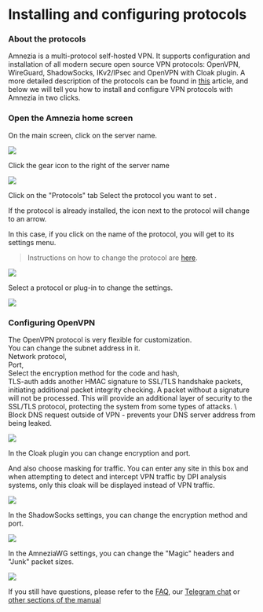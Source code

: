 # Installing and configuring protocols

### About the protocols

Amnezia is a multi-protocol self-hosted VPN. It supports configuration and installation of all modern secure open source VPN protocols: 
OpenVPN, WireGuard, ShadowSocks, IKv2/IPsec and OpenVPN with Cloak plugin. A more detailed description of the protocols can be found in [this] article, 
and below we will tell you how to install and configure VPN protocols with Amnezia in two clicks.
&nbsp;

### Open the Amnezia home screen 

On the main screen, click on the server name.

![](https://raw.githubusercontent.com/amnezia-vpn/amnezia.org-content/master/docs/en/instructions/11_installation-configuration-protocols/img/icp_en_1.png)

Click the gear icon to the right of the server name


![](https://raw.githubusercontent.com/amnezia-vpn/amnezia.org-content/master/docs/en/instructions/11_installation-configuration-protocols/img/icp_en_2.png)

Click on the "Protocols" tab 
Select the protocol you want to set . 

If the protocol is already installed, the icon next to the protocol will change to an arrow.  

In this case, if you click on the name of the protocol, you will get to its settings menu.

> Instructions on how to change the protocol are [here].

![](https://raw.githubusercontent.com/amnezia-vpn/amnezia.org-content/master/docs/en/instructions/11_installation-configuration-protocols/img/icp_en_3.png)

Select a protocol or plug-in to change the settings.

![](https://raw.githubusercontent.com/amnezia-vpn/amnezia.org-content/master/docs/en/instructions/11_installation-configuration-protocols/img/icp_en_4.png)

### Configuring OpenVPN

The OpenVPN protocol is very flexible for customization. \
You can change the subnet address in it. \
Network protocol, \
Port, \
Select the encryption method for the code and hash, \
TLS-auth adds another HMAC signature to SSL/TLS handshake packets, initiating additional packet integrity checking. 
A packet without a signature will not be processed. This will provide an additional layer of security to the SSL/TLS protocol, 
protecting the system from some types of attacks. \ 
Block DNS request outside of VPN - prevents your DNS server address from being leaked.

![](https://raw.githubusercontent.com/amnezia-vpn/amnezia.org-content/master/docs/en/instructions/11_installation-configuration-protocols/img/icp_en_5.png)

In the Cloak plugin you can change encryption and port. 

And also choose masking for traffic. 
You can enter any site in this box and when attempting to detect and intercept VPN traffic by DPI analysis systems, only this cloak will be displayed instead of VPN traffic.

![](https://raw.githubusercontent.com/amnezia-vpn/amnezia.org-content/master/docs/en/instructions/11_installation-configuration-protocols/img/icp_en_6.png)

In the ShadowSocks settings, you can change the encryption method and port.

![](https://raw.githubusercontent.com/amnezia-vpn/amnezia.org-content/master/docs/en/instructions/11_installation-configuration-protocols/img/icp_en_7.png)

In the AmneziaWG settings, you can change the "Magic" headers and "Junk" packet sizes.

![](https://raw.githubusercontent.com/amnezia-vpn/amnezia.org-content/master/docs/en/instructions/11_installation-configuration-protocols/img/icp_en_8.png)

If you still have questions, please refer to the [FAQ], our [Telegram chat] or [other sections of the manual]

[amnezia-site-ext-link]: https://amnezia-web-nx1r.vercel.app
[about-int-link]: /about
[this]: ../instructions/09_about_protocols
[here]: ../instructions/14_protocol-change
[FAQ]: ../faq 
[Telegram chat]: https://t.me/amnezia_vpn_en 
[other sections of the manual]: ../instructions















